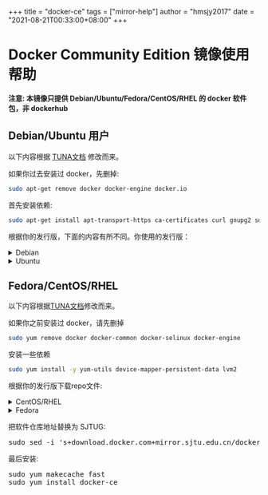 +++
title = "docker-ce"
tags = ["mirror-help"]
author = "hmsjy2017"
date = "2021-08-21T00:33:00+08:00"
+++


# Docker Community Edition 镜像使用帮助

**注意: 本镜像只提供 Debian/Ubuntu/Fedora/CentOS/RHEL 的 docker 软件包，非 dockerhub**


## Debian/Ubuntu 用户

以下内容根据 [TUNA文档](https://mirrors.tuna.tsinghua.edu.cn/help/docker-ce/) 修改而来。

如果你过去安装过 docker，先删掉:

```bash
sudo apt-get remove docker docker-engine docker.io
```

首先安装依赖:

```bash
sudo apt-get install apt-transport-https ca-certificates curl gnupg2 software-properties-common
```
根据你的发行版，下面的内容有所不同。你使用的发行版：
<details><summary>Debian</summary>
信任 Docker 的 GPG 公钥:
<pre>curl -fsSL https://download.docker.com/linux/debian/gpg | sudo apt-key add -</pre>
对于 amd64 架构的计算机，添加软件仓库:
<pre>
sudo add-apt-repository \
   "deb [arch=amd64] https://mirror.sjtu.edu.cn/docker-ce/linux/debian \
   $(lsb_release -cs) \
   stable"
</pre>
如果你用的是树莓派或其它ARM架构计算机，请运行:
<pre>
echo "deb [arch=armhf] https://mirror.sjtu.edu.cn/docker-ce/linux/debian \
     $(lsb_release -cs) stable" | \
    sudo tee /etc/apt/sources.list.d/docker.list
</pre>
最后安装
<pre>
sudo apt-get update
sudo apt-get install docker-ce
</pre>
</details>

<details><summary>Ubuntu</summary>
信任 Docker 的 GPG 公钥:
<pre>curl -fsSL https://download.docker.com/linux/ubuntu/gpg | sudo apt-key add -</pre>
对于 amd64 架构的计算机，添加软件仓库:
<pre>
sudo add-apt-repository \
   "deb [arch=amd64] https://mirror.sjtu.edu.cn/docker-ce/linux/ubuntu \
   $(lsb_release -cs) \
   stable"
</pre>
如果你用的是树莓派或其它ARM架构计算机，请运行:
<pre>
echo "deb [arch=armhf] https://mirror.sjtu.edu.cn/docker-ce/linux/ubuntu \
     $(lsb_release -cs) stable" | \
    sudo tee /etc/apt/sources.list.d/docker.list
</pre>
最后安装
<pre>
sudo apt-get update
sudo apt-get install docker-ce
</pre>
</details>

## Fedora/CentOS/RHEL
以下内容根据[TUNA文档](https://mirrors.tuna.tsinghua.edu.cn/help/docker-ce/)修改而来。

如果你之前安装过 docker，请先删掉
```bash
sudo yum remove docker docker-common docker-selinux docker-engine
```
安装一些依赖
```bash
sudo yum install -y yum-utils device-mapper-persistent-data lvm2
```
根据你的发行版下载repo文件:  
<details><summary>CentOS/RHEL</summary>
<pre>
wget -O /etc/yum.repos.d/docker-ce.repo https://download.docker.com/linux/centos/docker-ce.repo
</pre>
</details>

<details><summary>Fedora</summary>
<pre>
wget -O /etc/yum.repos.d/docker-ce.repo https://download.docker.com/linux/fedora/docker-ce.repo
</pre>
</details>

把软件仓库地址替换为 SJTUG:
<pre>
sudo sed -i 's+download.docker.com+mirror.sjtu.edu.cn/docker-ce+' /etc/yum.repos.d/docker-ce.repo
</pre>
最后安装:
<pre>
sudo yum makecache fast
sudo yum install docker-ce
</pre>
